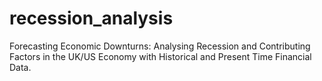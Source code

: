 # recession_analysis
Forecasting Economic Downturns: Analysing Recession and Contributing Factors in the UK/US Economy with Historical and Present Time Financial Data.
